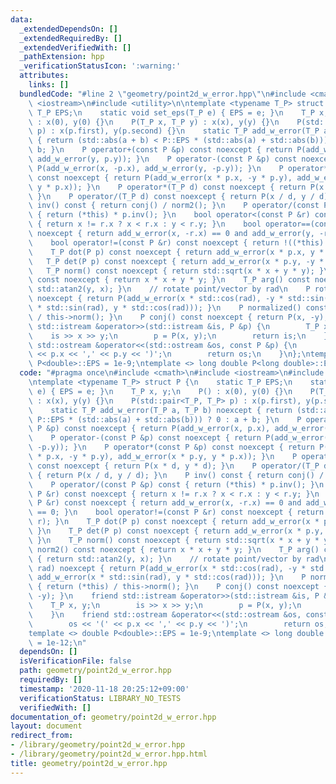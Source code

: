 ```yaml
---
data:
  _extendedDependsOn: []
  _extendedRequiredBy: []
  _extendedVerifiedWith: []
  _pathExtension: hpp
  _verificationStatusIcon: ':warning:'
  attributes:
    links: []
  bundledCode: "#line 2 \"geometry/point2d_w_error.hpp\"\n#include <cmath>\n#include\
    \ <iostream>\n#include <utility>\n\ntemplate <typename T_P> struct P {\n    static\
    \ T_P EPS;\n    static void set_eps(T_P e) { EPS = e; }\n    T_P x, y;\n    P()\
    \ : x(0), y(0) {}\n    P(T_P x, T_P y) : x(x), y(y) {}\n    P(std::pair<T_P, T_P>\
    \ p) : x(p.first), y(p.second) {}\n    static T_P add_w_error(T_P a, T_P b) noexcept\
    \ { return (std::abs(a + b) < P::EPS * (std::abs(a) + std::abs(b))) ? 0 : a +\
    \ b; }\n    P operator+(const P &p) const noexcept { return P(add_w_error(x, p.x),\
    \ add_w_error(y, p.y)); }\n    P operator-(const P &p) const noexcept { return\
    \ P(add_w_error(x, -p.x), add_w_error(y, -p.y)); }\n    P operator*(const P &p)\
    \ const noexcept { return P(add_w_error(x * p.x, -y * p.y), add_w_error(x * p.y,\
    \ y * p.x)); }\n    P operator*(T_P d) const noexcept { return P(x * d, y * d);\
    \ }\n    P operator/(T_P d) const noexcept { return P(x / d, y / d); }\n    P\
    \ inv() const { return conj() / norm2(); }\n    P operator/(const P &p) const\
    \ { return (*this) * p.inv(); }\n    bool operator<(const P &r) const noexcept\
    \ { return x != r.x ? x < r.x : y < r.y; }\n    bool operator==(const P &r) const\
    \ noexcept { return add_w_error(x, -r.x) == 0 and add_w_error(y, -r.y) == 0; }\n\
    \    bool operator!=(const P &r) const noexcept { return !((*this) == r); }\n\
    \    T_P dot(P p) const noexcept { return add_w_error(x * p.x, y * p.y); }\n \
    \   T_P det(P p) const noexcept { return add_w_error(x * p.y, -y * p.x); }\n \
    \   T_P norm() const noexcept { return std::sqrt(x * x + y * y); }\n    T_P norm2()\
    \ const noexcept { return x * x + y * y; }\n    T_P arg() const noexcept { return\
    \ std::atan2(y, x); }\n    // rotate point/vector by rad\n    P rotate(T_P rad)\
    \ noexcept { return P(add_w_error(x * std::cos(rad), -y * std::sin(rad)), add_w_error(x\
    \ * std::sin(rad), y * std::cos(rad))); }\n    P normalized() const { return (*this)\
    \ / this->norm(); }\n    P conj() const noexcept { return P(x, -y); }\n    friend\
    \ std::istream &operator>>(std::istream &is, P &p) {\n        T_P x, y;\n    \
    \    is >> x >> y;\n        p = P(x, y);\n        return is;\n    }\n    friend\
    \ std::ostream &operator<<(std::ostream &os, const P &p) {\n        os << '('\
    \ << p.x << ',' << p.y << ')';\n        return os;\n    }\n};\ntemplate <> double\
    \ P<double>::EPS = 1e-9;\ntemplate <> long double P<long double>::EPS = 1e-12;\n"
  code: "#pragma once\n#include <cmath>\n#include <iostream>\n#include <utility>\n\
    \ntemplate <typename T_P> struct P {\n    static T_P EPS;\n    static void set_eps(T_P\
    \ e) { EPS = e; }\n    T_P x, y;\n    P() : x(0), y(0) {}\n    P(T_P x, T_P y)\
    \ : x(x), y(y) {}\n    P(std::pair<T_P, T_P> p) : x(p.first), y(p.second) {}\n\
    \    static T_P add_w_error(T_P a, T_P b) noexcept { return (std::abs(a + b) <\
    \ P::EPS * (std::abs(a) + std::abs(b))) ? 0 : a + b; }\n    P operator+(const\
    \ P &p) const noexcept { return P(add_w_error(x, p.x), add_w_error(y, p.y)); }\n\
    \    P operator-(const P &p) const noexcept { return P(add_w_error(x, -p.x), add_w_error(y,\
    \ -p.y)); }\n    P operator*(const P &p) const noexcept { return P(add_w_error(x\
    \ * p.x, -y * p.y), add_w_error(x * p.y, y * p.x)); }\n    P operator*(T_P d)\
    \ const noexcept { return P(x * d, y * d); }\n    P operator/(T_P d) const noexcept\
    \ { return P(x / d, y / d); }\n    P inv() const { return conj() / norm2(); }\n\
    \    P operator/(const P &p) const { return (*this) * p.inv(); }\n    bool operator<(const\
    \ P &r) const noexcept { return x != r.x ? x < r.x : y < r.y; }\n    bool operator==(const\
    \ P &r) const noexcept { return add_w_error(x, -r.x) == 0 and add_w_error(y, -r.y)\
    \ == 0; }\n    bool operator!=(const P &r) const noexcept { return !((*this) ==\
    \ r); }\n    T_P dot(P p) const noexcept { return add_w_error(x * p.x, y * p.y);\
    \ }\n    T_P det(P p) const noexcept { return add_w_error(x * p.y, -y * p.x);\
    \ }\n    T_P norm() const noexcept { return std::sqrt(x * x + y * y); }\n    T_P\
    \ norm2() const noexcept { return x * x + y * y; }\n    T_P arg() const noexcept\
    \ { return std::atan2(y, x); }\n    // rotate point/vector by rad\n    P rotate(T_P\
    \ rad) noexcept { return P(add_w_error(x * std::cos(rad), -y * std::sin(rad)),\
    \ add_w_error(x * std::sin(rad), y * std::cos(rad))); }\n    P normalized() const\
    \ { return (*this) / this->norm(); }\n    P conj() const noexcept { return P(x,\
    \ -y); }\n    friend std::istream &operator>>(std::istream &is, P &p) {\n    \
    \    T_P x, y;\n        is >> x >> y;\n        p = P(x, y);\n        return is;\n\
    \    }\n    friend std::ostream &operator<<(std::ostream &os, const P &p) {\n\
    \        os << '(' << p.x << ',' << p.y << ')';\n        return os;\n    }\n};\n\
    template <> double P<double>::EPS = 1e-9;\ntemplate <> long double P<long double>::EPS\
    \ = 1e-12;\n"
  dependsOn: []
  isVerificationFile: false
  path: geometry/point2d_w_error.hpp
  requiredBy: []
  timestamp: '2020-11-18 20:25:12+09:00'
  verificationStatus: LIBRARY_NO_TESTS
  verifiedWith: []
documentation_of: geometry/point2d_w_error.hpp
layout: document
redirect_from:
- /library/geometry/point2d_w_error.hpp
- /library/geometry/point2d_w_error.hpp.html
title: geometry/point2d_w_error.hpp
---
```

